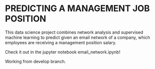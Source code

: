 # PREDICTING A MANAGEMENT JOB POSITION

This data science project combines network analysis and supervised machine learning to predict given an email network of a company, which employees are receiving a management position salary.

Check it out in the jupyter notebook email_network.ipynb!

Working from develop branch.
